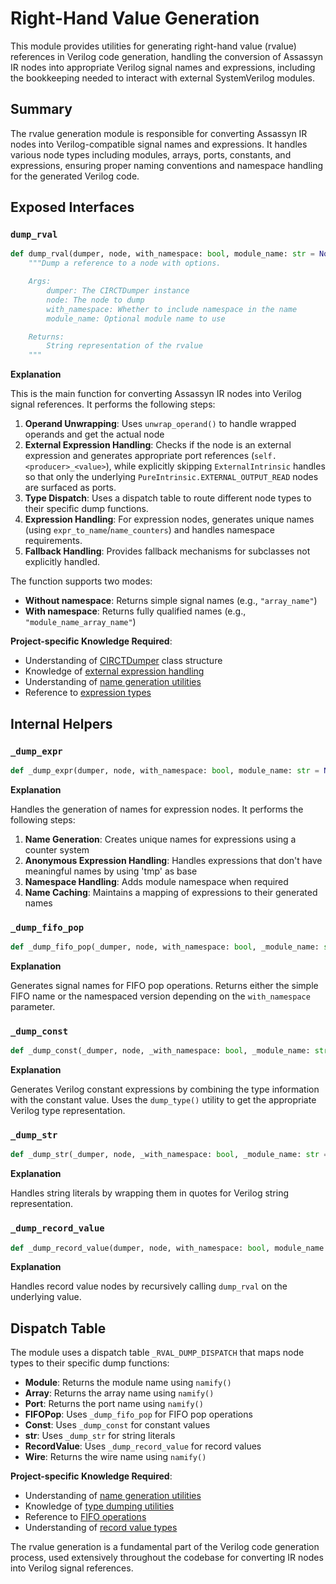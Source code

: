 # Right-Hand Value Generation

This module provides utilities for generating right-hand value (rvalue) references in Verilog code generation, handling the conversion of Assassyn IR nodes into appropriate Verilog signal names and expressions, including the bookkeeping needed to interact with external SystemVerilog modules.

## Summary

The rvalue generation module is responsible for converting Assassyn IR nodes into Verilog-compatible signal names and expressions. It handles various node types including modules, arrays, ports, constants, and expressions, ensuring proper naming conventions and namespace handling for the generated Verilog code.

## Exposed Interfaces

### `dump_rval`

```python
def dump_rval(dumper, node, with_namespace: bool, module_name: str = None) -> str:
    """Dump a reference to a node with options.

    Args:
        dumper: The CIRCTDumper instance
        node: The node to dump
        with_namespace: Whether to include namespace in the name
        module_name: Optional module name to use

    Returns:
        String representation of the rvalue
    """
```

**Explanation**

This is the main function for converting Assassyn IR nodes into Verilog signal references. It performs the following steps:

1. **Operand Unwrapping**: Uses `unwrap_operand()` to handle wrapped operands and get the actual node
2. **External Expression Handling**: Checks if the node is an external expression and generates appropriate port references (`self.<producer>_<value>`), while explicitly skipping `ExternalIntrinsic` handles so that only the underlying `PureIntrinsic.EXTERNAL_OUTPUT_READ` nodes are surfaced as ports.
3. **Type Dispatch**: Uses a dispatch table to route different node types to their specific dump functions.
4. **Expression Handling**: For expression nodes, generates unique names (using `expr_to_name`/`name_counters`) and handles namespace requirements.
5. **Fallback Handling**: Provides fallback mechanisms for subclasses not explicitly handled.

The function supports two modes:
- **Without namespace**: Returns simple signal names (e.g., `"array_name"`)
- **With namespace**: Returns fully qualified names (e.g., `"module_name_array_name"`)

**Project-specific Knowledge Required**:
- Understanding of [CIRCTDumper](/python/assassyn/codegen/verilog/design.md) class structure
- Knowledge of [external expression handling](/python/assassyn/ir/module/external.md)
- Understanding of [name generation utilities](/python/assassyn/utils.md)
- Reference to [expression types](/python/assassyn/ir/expr/expr.md)

## Internal Helpers

### `_dump_expr`

```python
def _dump_expr(dumper, node, with_namespace: bool, module_name: str = None) -> str:
```

**Explanation**

Handles the generation of names for expression nodes. It performs the following steps:

1. **Name Generation**: Creates unique names for expressions using a counter system
2. **Anonymous Expression Handling**: Handles expressions that don't have meaningful names by using 'tmp' as base
3. **Namespace Handling**: Adds module namespace when required
4. **Name Caching**: Maintains a mapping of expressions to their generated names

### `_dump_fifo_pop`

```python
def _dump_fifo_pop(_dumper, node, with_namespace: bool, _module_name: str = None) -> str:
```

**Explanation**

Generates signal names for FIFO pop operations. Returns either the simple FIFO name or the namespaced version depending on the `with_namespace` parameter.

### `_dump_const`

```python
def _dump_const(_dumper, node, _with_namespace: bool, _module_name: str = None) -> str:
```

**Explanation**

Generates Verilog constant expressions by combining the type information with the constant value. Uses the `dump_type()` utility to get the appropriate Verilog type representation.

### `_dump_str`

```python
def _dump_str(_dumper, node, _with_namespace: bool, _module_name: str = None) -> str:
```

**Explanation**

Handles string literals by wrapping them in quotes for Verilog string representation.

### `_dump_record_value`

```python
def _dump_record_value(dumper, node, with_namespace: bool, module_name: str = None) -> str:
```

**Explanation**

Handles record value nodes by recursively calling `dump_rval` on the underlying value.

## Dispatch Table

The module uses a dispatch table `_RVAL_DUMP_DISPATCH` that maps node types to their specific dump functions:

- **Module**: Returns the module name using `namify()`
- **Array**: Returns the array name using `namify()`
- **Port**: Returns the port name using `namify()`
- **FIFOPop**: Uses `_dump_fifo_pop` for FIFO pop operations
- **Const**: Uses `_dump_const` for constant values
- **str**: Uses `_dump_str` for string literals
- **RecordValue**: Uses `_dump_record_value` for record values
- **Wire**: Returns the wire name using `namify()`

**Project-specific Knowledge Required**:
- Understanding of [name generation utilities](/python/assassyn/utils.md)
- Knowledge of [type dumping utilities](/python/assassyn/codegen/verilog/utils.md)
- Reference to [FIFO operations](/python/assassyn/ir/expr/array.md)
- Understanding of [record value types](/python/assassyn/ir/dtype.md)

The rvalue generation is a fundamental part of the Verilog code generation process, used extensively throughout the codebase for converting IR nodes into Verilog signal references.
